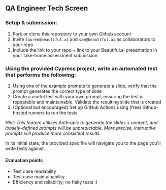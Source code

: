 ## QA Engineer Tech Screen

### Setup & submission:

1. Fork or clone this repository to your own Github account
2. Invite `lauren@beautiful.ai` and `sam@beautiful.ai` as collaborators to your repo
3. Include the link to your repo + link to your Beautiful.ai presentation in your take-home assessment submission

### Using the provided Cypress project, write an automated test that performs the following:

1. Using one of the example prompts to generate a slide, verify that the prompt generates the correct type of slide
2. Create a useful test with your own prompt, ensuring the test is repeatable and maintainable. Validate the resulting slide that is created
3. (Optional but encouraged) Set up GitHub Actions using (free) Github-hosted runners to run the tests

_Hint: This feature utilizes Anthropic to generate the slides + content, and loosely-defined prompts will be unpredictable. More precise, instructive prompts will produce more consistent results._  

In its initial state, the provided spec file will navigate you to the page you'll write tests against.  

#### Evaluation points

- Test case readability
- Test case maintainability
- Efficiency and reliability; no flaky tests :)
